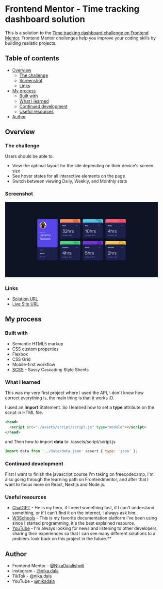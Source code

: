 # Frontend Mentor - Time tracking dashboard solution

This is a solution to the [Time tracking dashboard challenge on Frontend Mentor](https://www.frontendmentor.io/challenges/time-tracking-dashboard-UIQ7167Jw). Frontend Mentor challenges help you improve your coding skills by building realistic projects. 

## Table of contents

- [Overview](#overview)
  - [The challenge](#the-challenge)
  - [Screenshot](#screenshot)
  - [Links](#links)
- [My process](#my-process)
  - [Built with](#built-with)
  - [What I learned](#what-i-learned)
  - [Continued development](#continued-development)
  - [Useful resources](#useful-resources)
- [Author](#author)

## Overview

### The challenge

Users should be able to:

- View the optimal layout for the site depending on their device's screen size
- See hover states for all interactive elements on the page
- Switch between viewing Daily, Weekly, and Monthly stats

### Screenshot

![](./assets/screenshot/screenshot.jpg)

### Links

- [Solution URL](https://github.com/NikaDalalishvili/time-tracking-dashboard)
- [Live Site URL](https://nikadalalishvili.github.io/time-tracking-dashboard/)

## My process

### Built with

- Semantic HTML5 markup
- CSS custom properties
- Flexbox
- CSS Grid
- Mobile-first workflow
- [SCSS](https://sass-lang.com) - Sassy Cascading Style Sheets

### What I learned

This was my very first project where I used the API, I don't know how correct everything is, the main thing is that it works :D.

I used an **Import** Statement.
So I learned how to set a **type** attribute on the script in HTML file.


```html
<head>
  <script src="./assets/script/script.js" type="module"></script>
</head>
```
and Then how to import **data** to ./assets/script/script.js
```js
import data from '../data/data.json' assert { type: 'json' };
```

### Continued development

First I want to finish the javascript course I'm taking on freecodecamp, I'm also going through the learning path on Frontendmentor, and after that I want to focus more on React, Next.js and Node.js.

### Useful resources

- [ChatGPT](https://chatgpt.com/) - He is my hero, if I need something fast, if I can't understand something, or if I can't find it on the internet, I always ask him.
- [W3Schools](https://www.w3schools.com/) - This is my favorite documentation platform I've been using since I started programming, it's the best explained resource.
- [YouTube](https://www.youtube.com/) - I'm always looking for news and listening to other developers, sharing their experiences so that I can see many different solutions to a problem. look back on this project in the future.**

## Author

- Frontend Mentor - [@NikaDalalishvili](https://www.frontendmentor.io/profile/NikaDalalishvili)
- Instagram - [@nika.dala](https://www.instagram.com/nika.dala/)
- TikTok - [@nika.dala](https://www.tiktok.com/@nika.dala)
- YouTube - [@nikadala](https://www.youtube.com/@nikadala)
